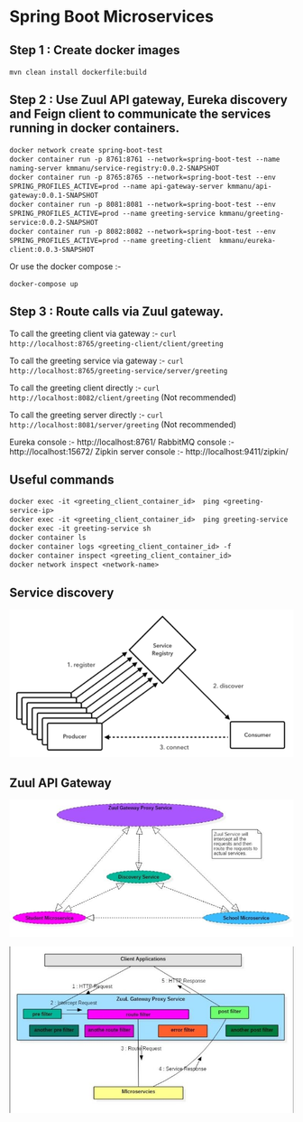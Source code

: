 # Spring Boot Microservices

## Step 1  : Create docker images

`mvn clean install dockerfile:build`

## Step 2  : Use Zuul API gateway, Eureka discovery and Feign client to communicate the services running in docker containers.

```
docker network create spring-boot-test
docker container run -p 8761:8761 --network=spring-boot-test --name naming-server kmmanu/service-registry:0.0.2-SNAPSHOT
docker container run -p 8765:8765 --network=spring-boot-test --env SPRING_PROFILES_ACTIVE=prod --name api-gateway-server kmmanu/api-gateway:0.0.1-SNAPSHOT
docker container run -p 8081:8081 --network=spring-boot-test --env SPRING_PROFILES_ACTIVE=prod --name greeting-service kmmanu/greeting-service:0.0.2-SNAPSHOT
docker container run -p 8082:8082 --network=spring-boot-test --env SPRING_PROFILES_ACTIVE=prod --name greeting-client  kmmanu/eureka-client:0.0.3-SNAPSHOT
```

Or use the docker compose :-


```
docker-compose up

```

## Step 3  : Route calls via Zuul gateway.

To call the greeting client via gateway :- `curl http://localhost:8765/greeting-client/client/greeting`

To call the greeting service via gateway :- `curl http://localhost:8765/greeting-service/server/greeting`    

To call the greeting client directly :- `curl http://localhost:8082/client/greeting`  (Not recommended)

To call the greeting server directly :-  `curl http://localhost:8081/server/greeting` (Not recommended)

Eureka console :-  http://localhost:8761/
RabbitMQ console :- http://localhost:15672/
Zipkin server console :- http://localhost:9411/zipkin/

## Useful commands
```
docker exec -it <greeting_client_container_id>  ping <greeting-service-ip>
docker exec -it <greeting_client_container_id>  ping greeting-service
docker exec -it greeting-service sh
docker container ls
docker container logs <greeting_client_container_id> -f
docker container inspect <greeting_client_container_id>
docker network inspect <network-name>
```

## Service discovery
![Alt text](./images/service-registry-overview.png)

## Zuul API Gateway
![Alt text](./images/zuul.jpg)

![Alt text](./images/zuul-filters.jpg)
